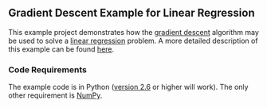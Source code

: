 ## Gradient Descent Example for Linear Regression
This example project demonstrates how the [gradient descent](http://en.wikipedia.org/wiki/Gradient_descent) algorithm may be used to solve a [linear regression](http://en.wikipedia.org/wiki/Linear_regression) problem. A more detailed description of this example can be found [here](https://spin.atomicobject.com/2014/06/24/gradient-descent-linear-regression/).

### Code Requirements
The example code is in Python ([version 2.6](https://www.python.org/doc/versions/) or higher will work). The only other requirement is [NumPy](http://www.numpy.org/).
